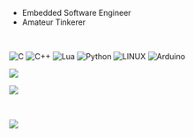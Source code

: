 - Embedded Software Engineer
- Amateur Tinkerer

<br>

![C](https://img.shields.io/badge/c-%2300599C.svg?style=flat&logo=c&logoColor=white) ![C++](https://img.shields.io/badge/c++-%2300599C.svg?style=flat&logo=c%2B%2B&logoColor=white) ![Lua](https://img.shields.io/badge/lua-%232C2D72.svg?style=flat&logo=lua&logoColor=white) ![Python](https://img.shields.io/badge/python-3670A0?style=flat&logo=python&logoColor=ffdd54) ![LINUX](https://img.shields.io/badge/Linux-FCC624?style=flat&logo=linux&logoColor=black) ![Arduino](https://img.shields.io/badge/-Arduino-00979D?style=flat&logo=Arduino&logoColor=white)
<br>

![](https://github-readme-stats.vercel.app/api/top-langs/?username=harrkout&theme=chartreuse-dark&hide_border=false&include_all_commits=true&count_private=true&layout=compact)

![](https://github-readme-stats.vercel.app/api?username=harrkout&theme=chartreuse-dark&hide_border=false&include_all_commits=true&count_private=true)<br/>
<br>

![](https://quotes-github-readme.vercel.app/api?type=horizontal&theme=radical)
<br>
---
<!-- ![](https://visitcount.itsvg.in/api?id=harrkout&icon=0&color=0)](https://visitcount.itsvg.in) -->

<!-- Proudly created with GPRM ( https://gprm.itsvg.in ) -->
